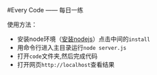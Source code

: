 #Every Code —— 每日一练

使用方法：
- 安装node环境（[安装nodejs](http://nodejs.org/)）点击中间的`install`
- 用命令行进入主目录运行`node server.js`
- 打开`code`文件夹,然后完成代码
- 打开网页`http://localhost`查看结果